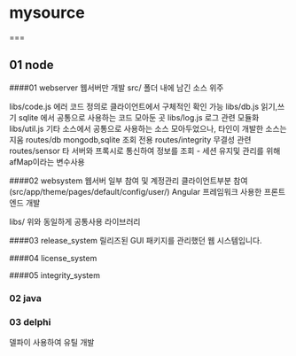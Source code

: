 # mysource
===

## 01 node
####01 webserver
웹서버만 개발
src/         폴더 내에 남긴 소스 위주

libs/code.js     에러 코드 정의로 클라이언트에서 구체적인 확인 가능
libs/db.js       읽기,쓰기 sqlite 에서 공통으로 사용하는 코드 모아둔 곳
libs/log.js      로그 관련 모듈화
libs/util.js     기타 소스에서 공통으로 사용하는 소스 모아두었으나, 타인이 개발한 소스는 지움
routes/db        mongodb,sqlite 조회 전용
routes/integrity 무결성 관련
routes/sensor    타 서버와 프록시로 통신하여 정보를 조회 - 세션 유지및 관리를 위해 afMap이라는 변수사용


####02 websystem
웹서버 일부 참여 및 계정관리 클라이언트부분 참여 (src/app/theme/pages/default/config/user/)
Angular 프레임워크 사용한 프론트엔드 개발

libs/            위와 동일하게 공통사용 라이브러리



####03 release_system
릴리즈된 GUI 패키지를 관리했던 웹 시스템입니다.

####04 license_system


####05 integrity_system


### 02 java


### 03 delphi
델파이 사용하여 유틸 개발